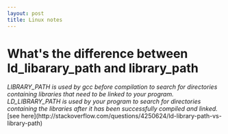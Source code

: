 ```yaml
---
layout: post
title: Linux notes
---
```



# What's the difference between ld_libarary_path and library_path

<cite>
LIBRARY_PATH is used by gcc before compilation to search for directories containing libraries that need to be linked to your program.
LD_LIBRARY_PATH is used by your program to search for directories containing the libraries after it has been successfully compiled and linked.
</cite>
[see here](http://stackoverflow.com/questions/4250624/ld-library-path-vs-library-path)
